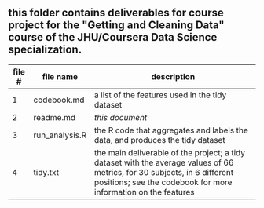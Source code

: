 ## this folder contains deliverables for course project for the "Getting and Cleaning Data" course of the JHU/Coursera Data Science specialization.

file # | file name | description
-------|-----------|-------------
1 | codebook.md | a list of the features used in the tidy dataset
2 | readme.md | *this document*
3 | run_analysis.R | the R code that aggregates and labels the data, and produces the tidy dataset
4 | tidy.txt | the main deliverable of the project; a tidy dataset with the average values of 66 metrics, for 30 subjects, in 6 different positions; see the codebook for more information on the features
